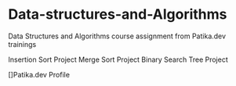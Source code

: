 # Data-structures-and-Algorithms
Data Structures and Algorithms course assignment from Patika.dev trainings

Insertion Sort Project
Merge Sort Project
Binary Search Tree Project

[]Patika.dev Profile
